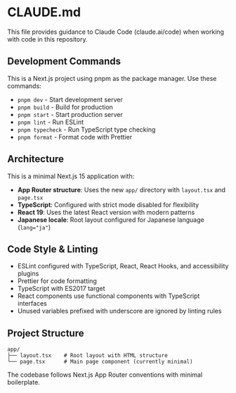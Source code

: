 # CLAUDE.md

This file provides guidance to Claude Code (claude.ai/code) when working with code in this repository.

## Development Commands

This is a Next.js project using pnpm as the package manager. Use these commands:

- `pnpm dev` - Start development server
- `pnpm build` - Build for production  
- `pnpm start` - Start production server
- `pnpm lint` - Run ESLint
- `pnpm typecheck` - Run TypeScript type checking
- `pnpm format` - Format code with Prettier

## Architecture

This is a minimal Next.js 15 application with:

- **App Router structure**: Uses the new `app/` directory with `layout.tsx` and `page.tsx`
- **TypeScript**: Configured with strict mode disabled for flexibility
- **React 19**: Uses the latest React version with modern patterns
- **Japanese locale**: Root layout configured for Japanese language (`lang="ja"`)

## Code Style & Linting

- ESLint configured with TypeScript, React, React Hooks, and accessibility plugins
- Prettier for code formatting
- TypeScript with ES2017 target
- React components use functional components with TypeScript interfaces
- Unused variables prefixed with underscore are ignored by linting rules

## Project Structure

```
app/
├── layout.tsx    # Root layout with HTML structure
└── page.tsx      # Main page component (currently minimal)
```

The codebase follows Next.js App Router conventions with minimal boilerplate.